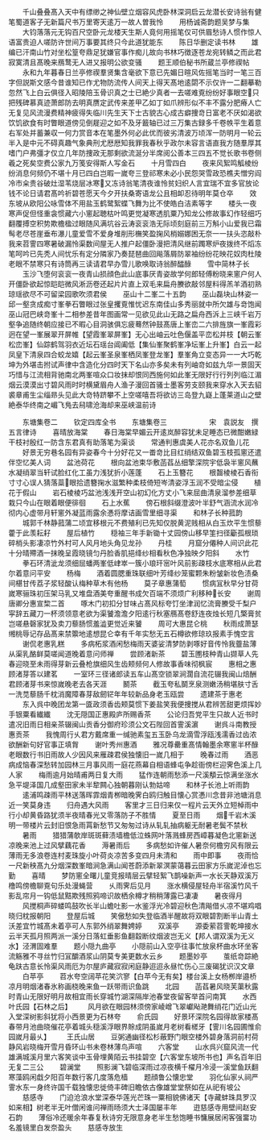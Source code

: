 <!-- { "loadSidebar": true } -->
　　千山叠叠髙入天中有缥缈之神仙壁立烟容风虎卧林深洞启云龙潜长安诗翁有健笔蜀道客子无新篇尺书万里寄天逺万一故人曽我怜
　　用杨诚斋韵题吴梦与集
　　大钧落落元无钩百尺空卧元龙楼天生斯人竟何用摇笔仅可供眉愁诗人惯作惊人语富贵迫人嗟防许世间万事要其终只今此道犹能东
　　陈日华删定读书林
　　雄编已汗南山竹对坐松篁夸鼎足犹嫌官事作痴儿故向书林巧徴逐苍龙宛转鳞之而此君寂寞清且髙晚来鴈鹜无人进又报明公欲变骚
　　题王顺伯秘书所蔵兰亭修禊帖
　　永和九年暮春日兰亭修禊羣贤集含毫欲下意已先媚日暄风佐摇笔当时一笔三百字但説斯文感今昔谁知已作尤物防流传人间天上得天髙地逺閟不示仅许一二翻摹勒忽然飞上白云俱径入昭陵陪玉骨识真之士已絶少真者一去嗟难覔纷纷好事眼空只把残碑慕真迹萧郎防去明真赝定武传来差甲乙如丁如爪辨形似不丰不露分肥瘠人亡无复见风流漫费精神疲得失临川先生天下士古貌古心成古癖捜竒日富老不厌如渴欲饮饥欲食有时瞥眼道傍见倒屣迎之如不及牙籖轴已过三万集古録多千卷帙平生着意右军处并蓄兼収一何力赏音本在笔墨外何必此优而彼劣清波万顷浑一防明月一轮云半入是中元不碍真趣气象典刑尤厯厯知我罪我春秋乎政尔未容言语直我方随羣厚其嗜门户弗彊才仅立几年防捜政无那剩欲流涎分半席阅公善本三四五不觉长歌书卷侧羲之死矣空费公家九万笺安得斯人写金石
　　十月雪四白
　　夜来风絮鸣觚棱纷纷消息何频仍不堪十月已四白岂暇一嵗夸三登祁寒未必小民怨哭雪政恐樵夫憎穷阎冷市籴贵谷破灶湿苇烧层冰寒又冻诗翁笔清夜谁怜贫妇织人言宜瑞不宜多官放论钱不论日请君髙吟祈碧苍愿天今夕开扶桑寄语龙公且相卹忍待明年莫仓卒
　　效东坡从欧阳公咏雪体不用盐玉鹤鹭絮蝶飞舞为比不使皓白洁素等字
　　楼头一夜寒声促但怪重衾惯藏六小窻起聴枯叶鸣更觉凝寒透肌粟乃知龙公修故事幻作轻细巧翻覆搏空积势欺檐楹过眼随风满坑谷云涛衮衮浩无际顷刻庭前三万斛小山爱我已霜髩老尽苍崖垂布瀑儿童爱雪不爱身堆削形橅笑盈掬风梢嫋娜困无奈一一扶头恣敲朴我来苕霅四寒暑破漏怜渠数间屋无人推户起僵卧漫把清风继前躅寒炉夜拨终不熖冻笔呵吟已先秃人间忧乐有定分隣家乃奏琵琶曲回飚落屑防翠袖纷纷花映花奴肉杜陵老眼不禁寒只有诗筒再三读请君早办雪儿歌唤取诗翁醉醽醁
　　雪中简林子长
　　玉沙飞堕何衮衮一夜青山损顔色此山底事厌青姿故学何郎轻傅粉晓来窻户何人开僵卧欲起惊皑皑微风淅沥卷还起片片直上双毛来扁舟賸欲敲邻屋料得羔羊酒初熟琼瑶欲尽不可留梁园歌吹须君侯
　　巫山十二峯二十五韵
　　巫山磊块山林姿一邱一壑贪成痴寸峯拳石瞥眼过张皇攫覔惟忧迟东南佳山多秀丽就中所欠雄与竒饱闻巫山冠巴峡竒峯十二相参差昔年图画常一见欲见此山无路之扁舟西泝上三峡千岩万壑争追随终朝应接已不暇心目洞骇俱忘疲蓦然钟鼓髙唐上峯峦二六排旌旗一峯霞彩迥在望一峯展翠开屏帷【望霞峯翠屏峯】无心出岫云吐色偃盖平峦松并枝【朝云峯松峦峯】仙踪鹤驾羽衣近坛石瑶台阊阖低【集仙峯聚鹤峯净坛峯上升峯】白云一起凤皇下清泉四合蛟龙嬉【起云峯圣泉峯栖凤峯登龙峯】羣峯角立变态异一一大巧乾坤为外堪击拊试声律中含造化分四时天下名山亦多矣未有列岫竒如兹九华一景固天巧惜与江流相背驰南北两峯喧众口妆抹却恨同西施何如此峯无限好行行列列临江湄烟云漠漠出寸碧风雨时时横黛眉舟人渔子漫回首骚士墨客劳支颐我来穿水入天去貂裘章甫生尘缁昻头见此大竒特跻攀不上空嗟嘻吾将欲访三岛登九嶷上蓬莱道山之壁絶泰华终南之嵋飞鳬去舄啸沧海却来巫峡温前诗







　　东塘集卷二
　　钦定四库全书
　　东塘集卷三　　　　　　宋　袁説友　撰五言律诗
　　喜晴放海棠
　　春日海棠早媚云开逺岚醉容犹未足睡态已微酣嫩緑干枝衬殷红一防含东君真有助落笔为渠谈
　　常通判惠虞美人花亦名双鱼儿花
　　好景无穷巷名园有异姿春今十分好花又一畨竒比目红绡结双鱼碧玉枝孤窻还遣伴空忆美人词
　　盆池荷花
　　根向盆池束华敷菡萏丛细擎深院宇低袅半窻风蘸水凝绡翠当轩试脸红化工虽力浅犹折小莲蓬
　　石上玉簪花
　　根齧棱棱石香衔寸寸心误人猜落蘂眼拾遗簪掬水滋繁种柔枝倚短岑清姿浮玉润不受暗尘侵
　　植花于假山
　　岩石棱棱巧盆池浅浅开空山初幻化方丈小飞来屈曲清泉溜参差细草栽只今山在眼着眼便徘徊
　　石上水蕉
　　傍石根斜缀澄波叶半舒气涵流水润冷彻内心虚带月轩窻外凝蓝雨露余慿将摩诘画雪里细寻渠
　　和林子长种菰韵
　　城郭千林静菰蒲二顷宜移根元不费殖利已先知仅脱黄泥贱相从白玉炊平生惯藜藿于此羡耘耔
　　屋后植竹
　　穏袖三年手新锄十丈园傍山移早筀扫径斸孤根琐碎梢头影凄凉竹外村可人风月地头角见龙孙
　　丹桂
　　月窟分僊种人间识此花十分晴殢酒一抹晚呈霞晓镜匀丹脸香肌挹绛纱相看秋色净独映夕阳斜
　　水竹
　　拳石环清泚龙须细屈蟠两峯低峍崒一簇小琅玕宻叶风前影疎枝水底寒相从此君尔着意问平安
　　杨梅
　　酒着圆腮重珠联细叶芳绛纱笼蜜颗朱粉皱新妆色渍桑间椹甘传荔子浆轻酸认梅种草木有他杨
　　莫子章惠蒲萄
　　惯病冝秋早分甘荷嵗寒骊珠初压架马乳又堆盘酒美夸重醒书成欠百端不须烦广利移种长安
　　谢周唐卿分惠宣棃二首
　　啄木门初扣分甘味占髙风标夸饤坐津润忆流膏賸受千梨户寜辞五藏刀一杯须领意老欲为渠饕澹澹夕阳逺行秋塞鴈髙卷舒连夜烛长短几檠膏贫岂嗟悬磬家犹及卖刀藜肠惯羞澁更觉近来饕
　　周可大惠昆仑桃
　　秋雨成萧瑟缃桃辱记存品髙来禁籞地逺想昆仑幸有千年实愁无五石樽欲修琼玖报素手愧空言
　　谢侃老惠乳糕
　　多病柘浆酒闲愁梅雨天婆娑清梦防剥啄好音传怜我虀盐薄从渠乳酪鲜莫嗟闻道晚着意问师禅
　　尝顾渚新茶
　　碧玉圑枝种青山撷草人先春迎晓至未雨得芽新云叠枪旗细风生齿颊频何人修故事香味彻枫宸
　　惠相之惠顾渚芽答以建茗
　　一室环三径诸郎读五车山髙空锁翠涧濶自流花辍我闽山焙酬君顾渚芽书来惊嵗晚老去各天涯
　　鬭茶
　　截玉夸私鬬烹泉测嫩汤稍堪肤寸舌一洗苋藜肠千枕消魔障春芽敌劒铓年年较新品身老玉瓯尝
　　遗建茶于惠老
　　东入呉中晚团龙第一匳政须香齿颊莫惯下姜盐笑我便捜搅从君辨苦甜更烦挥妙手银粟看纎纎
　　沈无隠国正惠殿庐所赐香茶
　　公论归吾党平生只故人近书时遣况旧雨日相亲茶辍闽山贡香分御府珍须公文石陛回首霅溪濵
　　谢呉斗南教授惠贡茶
　　我愧周行乆君方戴席重一缄驰素玺五玉卧乌龙滴雪浮瓯浅濡香过齿浓欲酬新句好官事正填胷
　　谢叶秀州惠酒
　　雅况尊罍重髙情翰墨余寒窻半杯醁老眼数行书旧雨故人少因风来雁疎君侯独懐旧一嵗几相于
　　晚春过雨
　　酒恶病成恼春深愁转加园林三月事风雨一庭花燕幕自相语蜂屯争趁衙傍栏迎霁色溪上几人家
　　梅雨逾月始晴甫两日复大雨
　　猛作连朝雨愁添一尺溪頺云惊满坐涨水急平堤泽国几成壑田家未半犂闗心独朝暮刚认勃姑啼
　　和林子长池上听雨韵
　　逺浦鸣疎雨平林送落晖霏烟青栁暗晚霁白鸥归触目懐心赏慿川念昔非池塘消息近一笑莫身违
　　归舟遇大风雨
　　客里才三日归来仅一程片云天外立短棹雨中行小却黄昏路犹须半夜晴春光又零落防子不胜情
　　夏至日雨
　　烟千岩木溪明一带楼片云封旧恨急雨罥新愁节又匆匆过诗从轧轧抽病躯无耐暑老鬓不禁秋
　　暑雨
　　猎猎蒲欹岸斑斑藓渍墙檐低泣蛛网叶落溅蜂房西嶂暮凝色北窻新送凉晚来池上过风擘藕花香
　　溽暑雨后
　　多病愁如许催人暑奈何檐穷风有限云薄雨无多浪卷连村麦珠旋小叶荷炎凉苦多变四月未清和
　　雨中即事
　　夜雨恰一尺新秧髙九分烟深数峯暗涧急满山闻苍蔚添新翠溟蒙蔼暮云田家方乐嵗泥淖也忘勤
　　喜晴
　　梦防窻全曙儿童竞报晴层云擘轻絮飞鹊噪新声一水长天静双溪万橹鸣傍檐聊覔句乐处漫蝇营
　　乆雨霁后见月
　　涨水横侵屋轻舟半宿溪竹风千影乱帘月一钩低鼠黠欺残照鸦啼识故栖余樽才稍稍薄露已凄凄
　　暑夜得月
　　风搅桐声碎蝼鸣鼓吹长半山蟾吐影一水鉴浮光冷碧迎秋色清飚借乆凉不堪鸡唱晓归枕报朝阳
　　登屋后城
　　笑傲愁如失登临酒半醒故将双眼碧割断半山青土沃差宜竹城髙未着亭可人东郭外绡翠舞娉婷
　　双溪亭
　　源委萦苕霅乾坤接水云半天孤月照两派一溪分日落虹垂影鱼翻縠断纹烟波岂无义【邦人谓双溪为无义水】泾渭固难羣
　　题小隠九曲亭
　　小隠前山入空亭往事忙放泉杯曲水环坐客流觞雅不寻丝竹归冝釂酒浆山阴莫专美更数水云乡
　　题墨妙亭
　　茧纸竒踪絶龟趺古意长怜渠风雨厄为尔屋庐藏寂寂闲庭静迢迢永昼忙伤心三废碣犹识汉文章
　　白苹亭
　　苕水夸空阔苹花笑泬寥【白苹今无有矣】楼台溪上女杨栁岸邉桥凉月明烟渚春氷称画桡晚来鱼一跃带雨识鱼跳
　　北园
　　菡萏暑风晓芙蕖秋露时青山无限好明月故相宜雨长穿城竹湖深隔岸池春堂夜留客举首问南箕
　　水西叶氏园【石林之后】
　　风月欲在眼园林须傍家崚嶒飞翠巘飐滟舞绡花门近山光入堂深树影斜犹将小西景更为石林夸
　　俞氏园
　　好景环深院名园得故家楼髙春带月池曲晓催花亭着城头穏溪浮眼界賖成阴虽嵗月老树看槎牙【霅川名园圃惟俞园嵗月最乆】
　　王氏山居
　　豆粥通幽径松杉蔽野门眼空楼外碧身落洞前村荷静风岩晓梅开雪月昏环山书未卷林薄鸟声喧
　　六客堂
　　山水呉兴窟风流一代雄满城溪月里六客笑谈中玉骨埋黄陌云书挂碧空【六客堂东坡所书也】声名百年旧无复二三公
　　碧澜堂
　　照影澜飞碧临深雨过凉夜横千櫂月冷浸一溪堂鱼跃翻寒藻鸥闲戱夕阳百年数行客几度落危樯
　　题顔鲁公懐忠堂
　　羽化仙家乆祠严霅水东一身终许国千载独懐忠徙倚丰碑旧瞻依古像雄堂堂祭如在从祀有坡公
　　慈感寺
　　门迫沧浪水堂深泰华莲光芒珠一粟相貌佛诸天【寺藏蚌珠具罗汉如来相】树老半无叶僧闲谁问禅雨旸须大士泽国屡丰年
　　逰慈感寺用壁间赵安石韵
　　薄俗冷还暖余年春复秋诗穷无限意身老半生愁饱睡书慵展居闲客强畱功名羞镜里白发奈盈头
　　慈感寺放生
